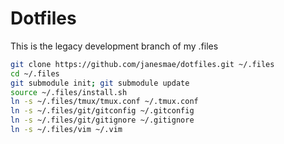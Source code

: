 # Dotfiles

This is the legacy development branch of my .files

```bash
git clone https://github.com/janesmae/dotfiles.git ~/.files
cd ~/.files
git submodule init; git submodule update
source ~/.files/install.sh
ln -s ~/.files/tmux/tmux.conf ~/.tmux.conf
ln -s ~/.files/git/gitconfig ~/.gitconfig
ln -s ~/.files/git/gitignore ~/.gitignore
ln -s ~/.files/vim ~/.vim
```
